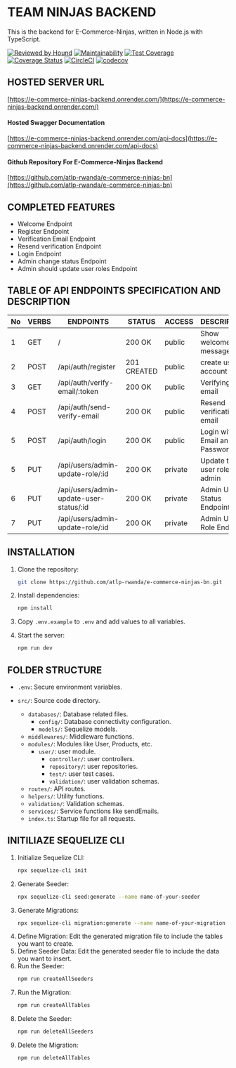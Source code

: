 # TEAM NINJAS BACKEND

This is the backend for E-Commerce-Ninjas, written in Node.js with TypeScript.

[![Reviewed by Hound](https://img.shields.io/badge/Reviewed_by-Hound-8E64B0.svg)](https://houndci.com)
[![Maintainability](https://api.codeclimate.com/v1/badges/839fc3fa18d25362cd8b/maintainability)](https://codeclimate.com/github/atlp-rwanda/e-commerce-ninjas-bn/maintainability)
[![Test Coverage](https://api.codeclimate.com/v1/badges/839fc3fa18d25362cd8b/test_coverage)](https://codeclimate.com/github/atlp-rwanda/e-commerce-ninjas-bn/test_coverage)
[![Coverage Status](https://coveralls.io/repos/github/atlp-rwanda/e-commerce-ninjas-bn/badge.svg)](https://coveralls.io/github/atlp-rwanda/e-commerce-ninjas-bn)
[![CircleCI](https://dl.circleci.com/status-badge/img/gh/atlp-rwanda/e-commerce-ninjas-bn/tree/develop.svg?style=svg)](https://dl.circleci.com/status-badge/redirect/gh/atlp-rwanda/e-commerce-ninjas-bn/tree/develop)
[![codecov](https://codecov.io/gh/atlp-rwanda/e-commerce-ninjas-bn/graph/badge.svg?token=6ZWudFPM1S)](https://codecov.io/gh/atlp-rwanda/e-commerce-ninjas-bn)


## HOSTED SERVER URL

[https://e-commerce-ninjas-backend.onrender.com/](https://e-commerce-ninjas-backend.onrender.com/)

#### Hosted Swagger Documentation

[https://e-commerce-ninjas-backend.onrender.com/api-docs](https://e-commerce-ninjas-backend.onrender.com/api-docs)

#### Github Repository For E-Commerce-Ninjas Backend

[https://github.com/atlp-rwanda/e-commerce-ninjas-bn](https://github.com/atlp-rwanda/e-commerce-ninjas-bn)


## COMPLETED FEATURES

- Welcome Endpoint
- Register Endpoint
- Verification Email Endpoint
- Resend verification Endpoint
- Login Endpoint
- Admin change status Endpoint
- Admin should update user roles Endpoint

## TABLE OF API ENDPOINTS SPECIFICATION AND DESCRIPTION


| No | VERBS | ENDPOINTS                               | STATUS      | ACCESS  | DESCRIPTION                   |
|----|-------|-----------------------------------------|-------------|---------|-------------------------------|
| 1  | GET   | /                                       | 200 OK      | public  | Show welcome message          |
| 2  | POST  | /api/auth/register                      | 201 CREATED | public  | create user account           |
| 3  | GET   | /api/auth/verify-email/:token           | 200 OK      | public  | Verifying email               |
| 4  | POST  | /api/auth/send-verify-email             | 200 OK      | public  | Resend verification email     |
| 5  | POST  | /api/auth/login                         | 200 OK      | public  | Login with Email and Password |
| 5 | PUT    | /api/users/admin-update-role/:id        | 200 OK      | private | Update the user role by admin|
| 6  | PUT   | /api/users/admin-update-user-status/:id | 200 OK      | private | Admin Update Status Endpoint          |
| 7  | PUT   | /api/users/admin-update-role/:id        | 200 OK      | private |  Admin Update Role Endpoint  |

## INSTALLATION

1. Clone the repository:

   ```sh
   git clone https://github.com/atlp-rwanda/e-commerce-ninjas-bn.git
   ```

2. Install dependencies:

   ```sh
   npm install
   ```

3. Copy `.env.example` to `.env` and add values to all variables.

4. Start the server:
   ```sh
   npm run dev
   ```

## FOLDER STRUCTURE

- `.env`: Secure environment variables.
- `src/`: Source code directory.

  - `databases/`: Database related files.
    - `config/`: Database connectivity configuration.
    - `models/`: Sequelize models.
  - `middlewares/`: Middleware functions.
  - `modules/`: Modules like User, Products, etc.
    - `user/`: user module.
      - `controller/`: user controllers.
      - `repository/`: user repositories.
      - `test/`: user test cases.
      - `validation/`: user validation schemas.
  - `routes/`: API routes.
  - `helpers/`: Utility functions.
  - `validation/`: Validation schemas.
  - `services/`: Service functions like sendEmails.
  - `index.ts`: Startup file for all requests.

## INITILIAZE SEQUELIZE CLI

1. Initialize Sequelize CLI:
    ```sh
    npx sequelize-cli init
    ```
2. Generate Seeder:
    ```sh
    npx sequelize-cli seed:generate --name name-of-your-seeder
    ```
3. Generate Migrations:
    ```sh
    npx sequelize-cli migration:generate --name name-of-your-migration
    ```
4. Define Migration:
    Edit the generated migration file to include the tables you want to create.
5. Define Seeder Data:
    Edit the generated seeder file to include the data you want to insert.
6. Run the Seeder:
    ```sh
    npm run createAllSeeders
    ```
7. Run the Migration:
    ```sh
    npm run createAllTables
    ```
8. Delete the Seeder:
    ```sh
    npm run deleteAllSeeders
    ```
9. Delete the Migration:
    ```sh
    npm run deleteAllTables
    ```